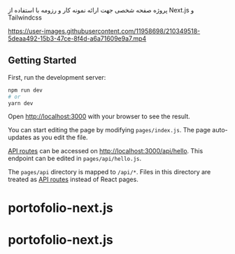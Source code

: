 پروژه صفحه شخصی جهت ارائه نمونه کار و رزومه با استفاده از Next.js و Tailwindcss 

https://user-images.githubusercontent.com/11958698/210349518-5deaa492-15b3-47ce-8f4d-a6a71609e9a7.mp4


## Getting Started

First, run the development server:

```bash
npm run dev
# or
yarn dev
```

Open [http://localhost:3000](http://localhost:3000) with your browser to see the result.

You can start editing the page by modifying `pages/index.js`. The page auto-updates as you edit the file.

[API routes](https://nextjs.org/docs/api-routes/introduction) can be accessed on [http://localhost:3000/api/hello](http://localhost:3000/api/hello). This endpoint can be edited in `pages/api/hello.js`.

The `pages/api` directory is mapped to `/api/*`. Files in this directory are treated as [API routes](https://nextjs.org/docs/api-routes/introduction) instead of React pages.
# portofolio-next.js
# portofolio-next.js
